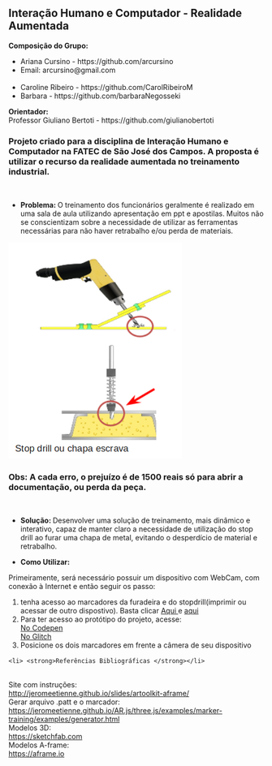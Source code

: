 <html>
      <head>
      

<h2> Interação Humano e Computador - Realidade Aumentada </h2>

<strong> Composição do Grupo: </strong>
<ul>
<li>Ariana Cursino - https://github.com/arcursino</li>
<li>Email: arcursino@gmail.com</li><br>
<li>Caroline Ribeiro - https://github.com/CarolRibeiroM</li>
<li>Barbara - https://github.com/barbaraNegosseki</li>
</ul> 
<strong> Orientador: </strong> <br>
Professor Giuliano Bertoti  - https://github.com/giulianobertoti <br>

<h3>Projeto criado para a disciplina de Interação Humano e Computador na FATEC de São José dos Campos.
A proposta é utilizar o recurso da realidade aumentada no treinamento industrial.<br></h3><br>

<ul>
	<li> <strong> Problema: </strong>
	O treinamento dos funcionários geralmente é realizado em uma sala de aula utilizando apresentação em ppt e apostilas.
	Muitos não se conscientizam sobre a necessidade  de utilizar as ferramentas necessárias para não haver retrabalho 	  e/ou 	perda de materiais.
	</li> 	
</ul>
<p>
<img src="https://raw.githubusercontent.com/arcursino/IHC/master/figura1.png" alt="Figura 1 - Uso do Stop Drill" title="Figura 1 - Uso do Stop Drill" style="max-width:100%;">
	<h3>Obs: A cada erro, o prejuízo é de 1500 reais só para abrir a documentação, ou perda da peça.</h3> <br>
</p>
<ul>		
	<li><strong> Solução: </strong>
	Desenvolver uma solução de treinamento, mais dinâmico e interativo, capaz de manter claro a necessidade de utilização 	do stop drill ao furar uma chapa de metal, evitando o desperdício de material e retrabalho.
	</li>
</ul>
<ul>
	<li> <strong>Como Utilizar: </strong>
	</li>
</ul>
Primeiramente, será necessário possuir um dispositivo com WebCam, com conexão à Internet e então seguir os passo:
<ol>
	<li> tenha acesso ao marcadores da furadeira e do stopdrill(imprimir ou acessar de outro dispostivo). Basta clicar
	<a href="https://github.com/arcursino/IHC/blob/master/marcadores/pattern-furadeira.png"> Aqui </a>
	e
	<a href="https://upload.wikimedia.org/wikipedia/commons/4/48/Hiro_marker_ARjs.png"> aqui </a>
	</li>
	<li>Para ter acesso ao protótipo do projeto, acesse: </li>
	<a href="https://codepen.io/CarolRibeiro/pen/GRKWopj" rel="nofollow">No Codepen</a><br>
	<a href="https://arcursino-ihc.glitch.me/" rel="nofollow">No Glitch</a>	
	<li> Posicione os dois marcadores em frente a câmera de seu dispositivo</li>
</ol>

	<li> <strong>Referências Bibliográficas </strong></li>
	
<br>Site com instruções:<br>
http://jeromeetienne.github.io/slides/artoolkit-aframe/
<br>Gerar arquivo .patt e o marcador:<br>
https://jeromeetienne.github.io/AR.js/three.js/examples/marker-training/examples/generator.html
<br>Modelos 3D: <br>
https://sketchfab.com
<br>Modelos A-frame: <br>
https://aframe.io
</ul>
</head>
</html>
